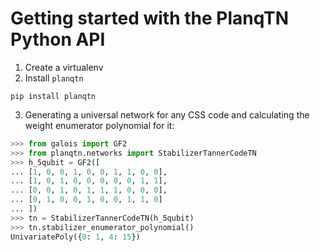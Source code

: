 # Getting started with the PlanqTN Python API

1. Create a virtualenv
2. Install `planqtn`

```
pip install planqtn
```

3. Generating a universal network for any CSS code and calculating the weight
   enumerator polynomial for it:

```python
>>> from galois import GF2
>>> from planqtn.networks import StabilizerTannerCodeTN
>>> h_5qubit = GF2([
... [1, 0, 0, 1, 0, 0, 1, 1, 0, 0],
... [1, 0, 1, 0, 0, 0, 0, 0, 1, 1],
... [0, 0, 1, 0, 1, 1, 1, 0, 0, 0],
... [0, 1, 0, 0, 1, 0, 0, 1, 1, 0]
... ])
>>> tn = StabilizerTannerCodeTN(h_5qubit)
>>> tn.stabilizer_enumerator_polynomial()
UnivariatePoly({0: 1, 4: 15})

```
